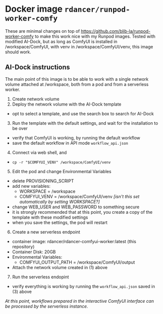 # Docker image `rdancer/runpod-worker-comfy`

These are minimal changes on top of https://github.com/blib-la/runpod-worker-comfy to make this work nice with my Runpod images. Tested with modified AI-Dock, but as long as ComfyUI is installed in /workspace/ComfyUI, with venv in /workspace/ComfyUI/venv, this image should work.

## AI-Dock instructions

The main point of this image is to be able to work with a single network volume attached at /workspace, both from a pod and from a serverless worker.

1. Create network volume
2. Deploy the network volume with the AI-Dock template
  - opt to select a template, and use the search box to search for AI-Dock
3. Run the template with the default settings, and wait for the installation to be over
  - verify that ComfyUI is working, by running the default workflow
  - save the default workflow in API mode `workflow_api.json`
4. Connect via web shell, and
  - `cp -r "$COMFYUI_VENV" /workspace/ComfyUI/venv`
5. Edit the pod and change Environmental Variables
  - delete PROVISIONING_SCRIPT
  - add new variables:
    - WORKSPACE = /workspace
    - COMFYUI_VENV = /workspace/ComfyUI/venv *[isn't this set automatically by setting WORKSPACE?]*
  - change WEB_USER and WEB_PASSWORD to something secure
  - it is strongly recommended that at this point, you create a copy of the template with these modified settings
  - when you save the settings, the pod will restart
6. Create a new serverless endpoint
  - container image: rdancer/rdancer-comfyui-worker:latest (this repository)
  - Container Disk: 20GB
  - Environmental Variables:
    - COMFYUI_OUTPUT_PATH = /workspace/ComfyUI/output
  - Attach the network volume created in (1) above
7. Run the serverless endopint
  - verify everything is working by running the `workflow_api.json` saved in (3) above


_At this point, workflows prepared in the interactive ComfyUI interface can be processed by the serverless instance._

